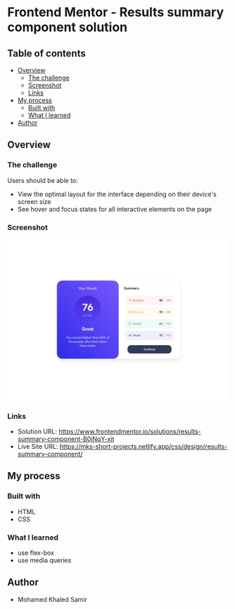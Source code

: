 # Frontend Mentor - Results summary component solution

## Table of contents

- [Overview](#overview)
  - [The challenge](#the-challenge)
  - [Screenshot](#screenshot)
  - [Links](#links)
- [My process](#my-process)
  - [Built with](#built-with)
  - [What I learned](#what-i-learned)
- [Author](#author)

## Overview

### The challenge

Users should be able to:

- View the optimal layout for the interface depending on their device's screen size
- See hover and focus states for all interactive elements on the page

### Screenshot

![](./screenshot.jpg)

### Links

- Solution URL: https://www.frontendmentor.io/solutions/results-summary-component-B0jNqY-xjt
- Live Site URL: https://mks-short-projects.netlify.app/css/design/results-summary-component/

## My process

### Built with

- HTML
- CSS

### What I learned

- use flex-box
- use media queries

## Author

- Mohamed Khaled Samir
